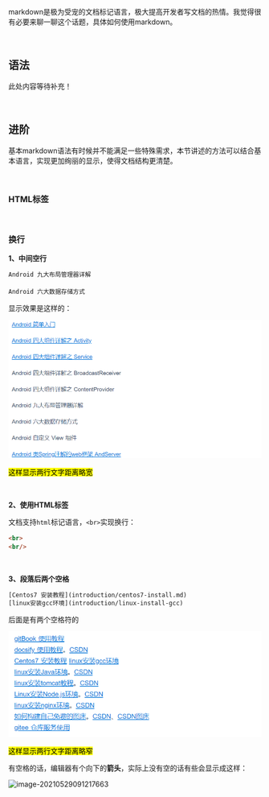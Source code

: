 markdown是极为受宠的文档标记语言，极大提高开发者写文档的热情。我觉得很有必要来聊一聊这个话题，具体如何使用markdown。

<br>



## 语法

此处内容等待补充！

<br>



## 进阶

基本markdown语法有时候并不能满足一些特殊需求，本节讲述的方法可以结合基本语言，实现更加绚丽的显示，使得文档结构更清楚。

<br>

### HTML标签

<br>



### 换行

**1、中间空行**

```markdown
Android 九大布局管理器详解

Android 六大数据存储方式
```

显示效果是这样的：

![image-20210529091338919](images/using-markdown/image-20210529091338919.png)

<mark>这样显示两行文字距离略宽</mark>

<br>



**2、使用HTML标签**

文档支持`html`标记语言，`<br>`实现换行：

```html
<br>
<br/>
```

<br>



**3、段落后两个空格**

```xml
[Centos7 安装教程](introduction/centos7-install.md)  
[linux安装gcc环境](introduction/linux-install-gcc)  
```

后面是有两个空格符的

![image-20210529091316771](images/using-markdown/image-20210529091316771.png)

<mark>这样显示两行文字距离略窄</mark>

有空格的话，编辑器有个向下的**箭头**，实际上没有空的话有些会显示成这样：

![image-20210529091217663](images/how-use-markdown/image-20210529091217663.png)

